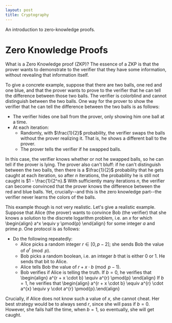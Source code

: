 ```yaml
---
layout: post
title: Cryptography
---
```


An introduction to zero-knowledge proofs.

# Zero Knowledge Proofs
What is a Zero Knowledge proof (ZKP)? The essence of a ZKP is that the prover wants to demonstrate to the verifier that they have some information, without revealing that information itself.

To give a concrete example, suppose that there are two balls, one red and one blue, and that the prover wants to prove to the verifier that he can tell the difference between those two balls. The verifier is colorblind and cannot distinguish between the two balls. One way for the prover to show the verifier that he can tell the difference between the two balls is as follows:
- The verifier hides one ball from the prover, only showing him one ball at a time.
- At each iteration:
    - Randomly, with $\frac{1}{2}$ probability, the verifier swaps the balls without the prover realizing it. That is, he shows a different ball to the prover. 
    - The prover tells the verifier if he swapped balls.

In this case, the verifier knows whether or not he swapped balls, so he can tell if the prover is lying. The prover also can't bluff: if he can't distinguish between the two balls, then there is a $\frac{1}{2}$ probability that he gets caught at each iteration, so after $n$ iterations, the probability he is still not caught is $1 - \frac{1}{2^n}.$ With sufficiently many iterations $n$, the verifier can become convinced that the prover knows the difference between the red and blue balls. Yet, crucially--and this is the zero knowledge part--the verifier never learns the colors of the balls.

This example though is not very realistic. Let's give a realistic example. Suppose that Alice (the prover) wants to convince Bob (the verifier) that she knows a solution to the discrete logarithm problem, i.e. an $x$ for which
\begin{align}
    a^x \equiv y \pmod{p}
\end{align}
for some integer $a$ and prime $p$. One protocol is as follows:
- Do the following repeatedly:
    - Alice picks a random integer $r \in [0, p - 2]$; she sends Bob the value of $a^r \pmod{p}.$
    - Bob picks a random boolean, i.e. an integer $b$ that is either $0$ or $1$. He sends that bit to Alice.
    - Alice tells Bob the value of $r + x \cdot b\pmod{p - 1}.$
    - Bob verifies if Alice is telling the truth. If $b = 0$, he verifies that
    \begin{align}
    a^{r + x \cdot b} \equiv a^{r} \pmod{p}
    \end{align} 
    If $b = 1$, he verifies that
    \begin{align}
    a^{r + x \cdot b} \equiv a^{r} \cdot a^{x}  \equiv y \cdot a^{r} \pmod{p}.\end{align}

Crucially, if Alice does not know such a value of $x$, she cannot cheat. Her best strategy would be to always send $r$, since she will pass if $b = 0$. However, she fails half the time, when $b = 1$, so eventually, she will get caught.

